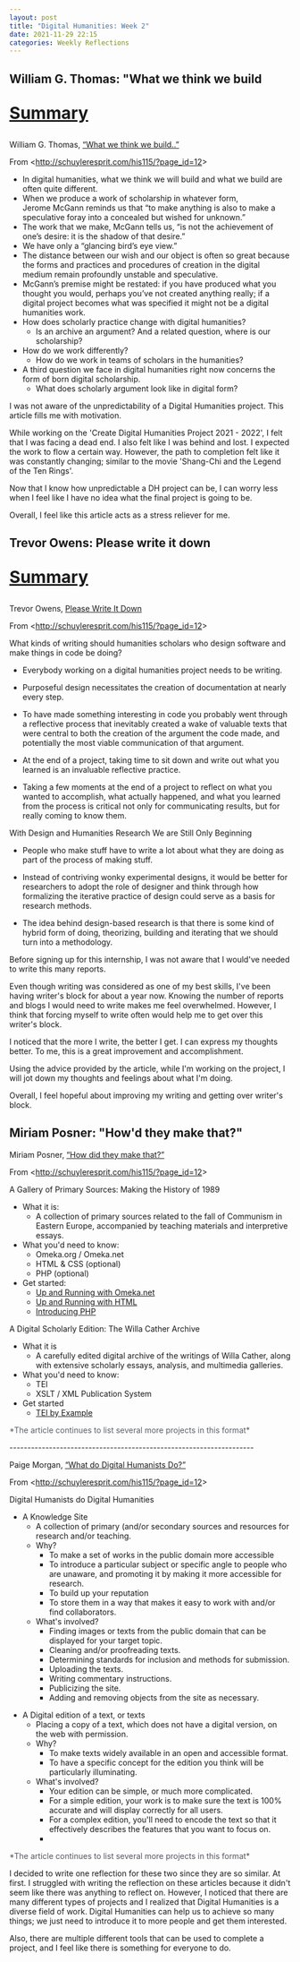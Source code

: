 ```yaml
---
layout: post
title: "Digital Humanities: Week 2"
date: 2021-11-29 22:15
categories: Weekly Reflections
---
```


<!-- wp:heading -->
<h2 id="william-g-thomas-what-we-think-we-build">William G. Thomas: "What we think we build</h2>
<!-- /wp:heading -->

<!-- wp:group {"className":"is-style-twentytwentyone-border"} -->
<div class="wp-block-group is-style-twentytwentyone-border"><!-- wp:paragraph {"style":{"typography":{"fontSize":"30px"}}} -->
<p style="font-size:30px"><span style="text-decoration: underline"><strong>Summary</strong></span></p>
<!-- /wp:paragraph -->

<!-- wp:paragraph -->
<p>William G. Thomas,&nbsp;<a href="http://journalofdigitalhumanities.org/1-1/what-we-think-we-will-build-and-what-we-build-in-digital-humanities-by-will-thomas/">“What we think we build..”</a></p>
<!-- /wp:paragraph -->

<!-- wp:paragraph -->
<p>From &lt;<a href="http://schuyleresprit.com/his115/?page_id=12">http://schuyleresprit.com/his115/?page_id=12</a>&gt;</p>
<!-- /wp:paragraph -->

<!-- wp:list -->
<ul><li>In digital humanities, what we think we will build and what we build are often quite different.</li><li>When we produce a work of scholarship in whatever form, Jerome&nbsp;McGann reminds us that “to make anything is also to make a speculative foray into a concealed but wished for unknown.”</li><li>The work that we make,&nbsp;McGann tells us, “is not the achievement of one’s desire: it is the shadow of that desire.”</li><li>We have only a “glancing bird’s eye view.”</li><li>The distance between our wish and our object is often so great because the forms and practices and procedures of creation in the digital medium remain profoundly unstable and speculative.</li><li>McGann’s premise might be restated: if you have produced what you thought you would, perhaps you’ve not created anything really; if a digital project becomes what was specified it might not be a digital humanities work.</li><li>How does scholarly practice change with digital humanities?<ul><li>Is an archive an argument? And a related question, where is our scholarship?</li></ul></li><li>How do we work differently?<ul><li>How do we work in teams of scholars in the humanities?</li></ul></li><li>A third question we face in digital humanities right now concerns the form of born digital scholarship.<ul><li>What does scholarly argument look like in digital form?</li></ul></li></ul>
<!-- /wp:list --></div>
<!-- /wp:group -->

<!-- wp:paragraph -->
<p>I was not aware of the unpredictability of a Digital Humanities project. This article fills me with motivation.</p>
<!-- /wp:paragraph -->

<!-- wp:paragraph -->
<p>While working on the 'Create Digital Humanities Project 2021 - 2022', I felt that I was facing a dead end. I also felt like I was behind and lost. I expected the work to flow a certain way. However, the path to completion felt like it was constantly changing; similar to the movie 'Shang-Chi and the Legend of the Ten Rings'.</p>
<!-- /wp:paragraph -->

<!-- wp:paragraph -->
<p>Now that I know how unpredictable a DH project can be, I can worry less when I feel like I have no idea what the final project is going to be.</p>
<!-- /wp:paragraph -->

<!-- wp:paragraph -->
<p>Overall, I feel like this article acts as a stress reliever for me.</p>
<!-- /wp:paragraph -->

<!-- wp:heading -->
<h2 id="trevor-owens-please-write-it-down">Trevor Owens: Please write it down</h2>
<!-- /wp:heading -->

<!-- wp:group {"className":"is-style-twentytwentyone-border"} -->
<div class="wp-block-group is-style-twentytwentyone-border"><!-- wp:paragraph {"style":{"typography":{"fontSize":"30px"}}} -->
<p style="font-size:30px"><strong><span style="text-decoration: underline">Summary</span></strong></p>
<!-- /wp:paragraph -->

<!-- wp:paragraph -->
<p>Trevor Owens,&nbsp;<a href="http://journalofdigitalhumanities.org/1-1/please-write-it-down-by-trevor-owens/">Please Write It Down</a></p>
<!-- /wp:paragraph -->

<!-- wp:paragraph -->
<p>From &lt;<a href="http://schuyleresprit.com/his115/?page_id=12">http://schuyleresprit.com/his115/?page_id=12</a>&gt;</p>
<!-- /wp:paragraph -->

<!-- wp:paragraph -->
<p>What kinds of writing should humanities scholars who design software and make things in code be doing?</p>
<!-- /wp:paragraph -->

<!-- wp:list -->
<ul><li>Everybody working on a digital humanities project needs to be writing.</li></ul>
<!-- /wp:list -->

<!-- wp:list -->
<ul><li>Purposeful design necessitates&nbsp;the creation of documentation at nearly every step.</li></ul>
<!-- /wp:list -->

<!-- wp:list -->
<ul><li>To have made something interesting in code you probably went through a reflective process that inevitably created a wake of valuable texts that were central to both the creation of the argument the code made, and potentially the most viable communication of that argument.</li></ul>
<!-- /wp:list -->

<!-- wp:list -->
<ul><li>At the end of a project, taking time to sit down and write out what you learned is an invaluable reflective practice.</li></ul>
<!-- /wp:list -->

<!-- wp:list -->
<ul><li>Taking a few moments at the end of a project to reflect on what you wanted to accomplish, what actually happened, and what you learned from the process is critical not only for communicating results, but for really coming to know them.</li></ul>
<!-- /wp:list -->

<!-- wp:paragraph -->
<p>With Design and Humanities Research We are Still Only Beginning</p>
<!-- /wp:paragraph -->

<!-- wp:list -->
<ul><li>People who make stuff have to write a lot about what they are doing as part of the process of making stuff.</li></ul>
<!-- /wp:list -->

<!-- wp:list -->
<ul><li>Instead of contriving wonky experimental designs, it would be better for researchers to adopt the role of designer and think through how formalizing the iterative practice of design could serve as a basis for research methods.</li></ul>
<!-- /wp:list -->

<!-- wp:list -->
<ul><li>The idea behind design-based research is that there is some kind of hybrid form of doing, theorizing, building and iterating that we should turn into a methodology.</li></ul>
<!-- /wp:list --></div>
<!-- /wp:group -->

<!-- wp:paragraph -->
<p>Before signing up for this internship, I was not aware that I would've needed to write this many reports.</p>
<!-- /wp:paragraph -->

<!-- wp:paragraph -->
<p>Even though writing was considered as one of my best skills, I've been having writer's block for about a year now. Knowing the number of reports and blogs I would need to write makes me feel overwhelmed. However, I think that forcing myself to write often would help me to get over this writer's block.</p>
<!-- /wp:paragraph -->

<!-- wp:paragraph -->
<p>I noticed that the more I write, the better I get. I can express my thoughts better. To me, this is a great improvement and accomplishment.</p>
<!-- /wp:paragraph -->

<!-- wp:paragraph -->
<p>Using the advice provided by the article, while I'm working on the project, I will jot down my thoughts and feelings about what I'm doing.</p>
<!-- /wp:paragraph -->

<!-- wp:paragraph -->
<p>Overall, I feel hopeful about improving my writing and getting over writer's block.</p>
<!-- /wp:paragraph -->

<!-- wp:heading -->
<h2 id="miriam-posner-how-d-they-make-that">Miriam Posner: "How'd they make that?"</h2>
<!-- /wp:heading -->

<!-- wp:group {"className":"is-style-twentytwentyone-border"} -->
<div class="wp-block-group is-style-twentytwentyone-border"><!-- wp:paragraph -->
<p>Miriam Posner,&nbsp;<a href="http://miriamposner.com/blog/how-did-they-make-that/">“How did they make that?”</a></p>
<!-- /wp:paragraph -->

<!-- wp:paragraph -->
<p>From &lt;<a href="http://schuyleresprit.com/his115/?page_id=12">http://schuyleresprit.com/his115/?page_id=12</a>&gt;</p>
<!-- /wp:paragraph -->

<!-- wp:paragraph -->
<p>A Gallery of Primary Sources: Making the History of 1989</p>
<!-- /wp:paragraph -->

<!-- wp:list -->
<ul><li>What it is:<ul><li>A collection of primary sources related to the fall of Communism in Eastern Europe, accompanied by teaching materials and interpretive essays.</li></ul></li><li>What you'd need to know:<ul><li>Omeka.org / Omeka.net</li><li>HTML &amp; CSS (optional)</li><li>PHP (optional)</li></ul></li><li>Get started:<ul><li><a href="http://programminghistorian.org/lessons/up-and-running-with-omeka">Up and Running with Omeka.net</a></li><li><a href="http://www.lynda.com/HTML-tutorials/Up-Running-with-HTML/108128-2.html?srchtrk=index%3a9%0alinktypeid%3a2%0aq%3ahtml+css%0apage%3a1%0as%3arelevance%0asa%3atrue%0aproducttypeid%3a2">Up and Running with HTML</a></li><li><a href="http://www.lynda.com/PHP-tutorials/Introducing-PHP/123485-2.html?srchtrk=index%3a0%0alinktypeid%3a2%0aq%3aphp%0apage%3a1%0as%3arelevance%0asa%3atrue%0aproducttypeid%3a2">Introducing PHP</a></li></ul></li></ul>
<!-- /wp:list -->

<!-- wp:paragraph -->
<p>A Digital Scholarly Edition: The Willa Cather Archive</p>
<!-- /wp:paragraph -->

<!-- wp:list -->
<ul><li>What it is<ul><li>A carefully edited digital archive of the writings of Willa Cather, along with extensive scholarly essays, analysis, and multimedia galleries.</li></ul></li><li>What you'd need to know:<ul><li>TEI</li><li>XSLT / XML Publication System</li></ul></li><li>Get started<ul><li><a href="http://www.teibyexample.org/">TEI by Example</a></li></ul></li></ul>
<!-- /wp:list -->

<!-- wp:paragraph {"style":{"color":{"text":"#576067"}}} -->
<p class="has-text-color" style="color:#576067">*The article continues to list several more projects in this format*</p>
<!-- /wp:paragraph -->

<!-- wp:paragraph -->
<p>--------------------------------------------------------------------</p>
<!-- /wp:paragraph -->

<!-- wp:paragraph -->
<p>Paige Morgan,&nbsp;<a href="http://schuyleresprit.com/his115/wp-content/uploads/2021/09/What-do-digital-humanists-do.pdf">“What do Digital Humanists Do?”</a></p>
<!-- /wp:paragraph -->

<!-- wp:paragraph -->
<p>From &lt;<a href="http://schuyleresprit.com/his115/?page_id=12">http://schuyleresprit.com/his115/?page_id=12</a>&gt;</p>
<!-- /wp:paragraph -->

<!-- wp:paragraph -->
<p>Digital Humanists do Digital Humanities</p>
<!-- /wp:paragraph -->

<!-- wp:list -->
<ul><li>A Knowledge Site<ul><li>A collection of primary (and/or secondary sources and resources for research and/or teaching.</li><li>Why?<ul><li>To make a set of works in the public domain more accessible</li><li>To introduce a particular subject or specific angle to people who are unaware, and promoting it by making it more accessible for research.</li><li>To build up your reputation</li><li>To store them in a way that makes it easy to work with and/or find collaborators.</li></ul></li><li>What's involved?<ul><li>Finding images or texts from the public domain that can be displayed for your target topic.</li><li>Cleaning and/or proofreading texts.</li><li>Determining standards for inclusion and methods for submission.</li><li>Uploading the texts.</li><li>Writing commentary instructions.</li><li>Publicizing the site.</li><li>Adding and removing objects from the site as necessary.</li></ul></li></ul></li></ul>
<!-- /wp:list -->

<!-- wp:list -->
<ul><li>A Digital edition of a text, or texts<ul><li>Placing a copy of a text, which does not have a digital version, on the web with permission.</li><li>Why?<ul><li>To make texts widely available in an open and accessible format.</li><li>To have a specific concept for the edition you think will be particularly illuminating.</li></ul></li><li>What's involved?<ul><li>Your edition can be simple, or much more complicated.</li><li>For a simple edition, your work is to make sure the text is 100% accurate and will display correctly for all users.</li><li>For a complex edition, you'll need to encode the text so that it effectively describes the features that you want to focus on.</li><li>&nbsp;</li></ul></li></ul></li></ul>
<!-- /wp:list -->

<!-- wp:paragraph {"style":{"color":{"text":"#575360"}}} -->
<p class="has-text-color" style="color:#575360">*The article continues to list several more projects in this format*</p>
<!-- /wp:paragraph --></div>
<!-- /wp:group -->

<!-- wp:paragraph -->
<p>I decided to write one reflection for these two since they are so similar. At first. I struggled with writing the reflection on these articles because it didn't seem like there was anything to reflect on. However, I noticed that there are many different types of projects and I realized that Digital Humanities is a diverse field of work. Digital Humanities can help us to achieve so many things; we just need to introduce it to more people and get them interested.</p>
<!-- /wp:paragraph -->

<!-- wp:paragraph -->
<p>Also, there are multiple different tools that can be used to complete a project, and I feel like there is something for everyone to do.</p>
<!-- /wp:paragraph -->